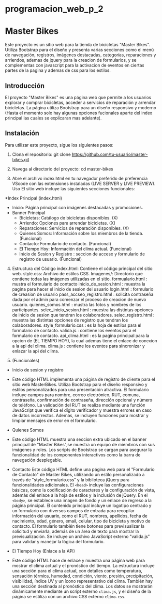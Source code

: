 # programacion_web_p_2
# Master Bikes

Este proyecto es un sitio web para la tienda de bicicletas "Master Bikes". Utiliza Bootstrap para el diseño y presenta varias secciones como el menú de navegación, registros, 
imágenes destacadas, categorías, reparaciones y arriendos, ademas de jquery para la creacion de formularios, 
y se complementas con javascript para la activacion de eventos en ciertas partes de la pagina y ademas de css para los estilos.

## Introducción

El proyecto "Master Bikes" es una página web que permite a los usuarios explorar y comprar bicicletas, acceder a servicios de reparación 
y arrendar bicicletas. La página utiliza Bootstrap para un diseño responsivo y moderno 
(Hasta el momento solo hay algunas opciones fucionales aparte del index principal las cuales se explicaran mas adelante).

## Instalación

Para utilizar este proyecto, sigue los siguientes pasos:

1. Clona el repositorio:
   git clone https://github.com/tu-usuario/master-bikes.git

2. Navega al directorio del proyecto:
	cd master-bikes

3. Abre el archivo index.html en tu navegador preferido de preferencia VScode con las extensiones instaladas (LIVE SERVER y LIVE PREVIEW).
	Uso
	El sitio web incluye las siguientes secciones funcionales:

*Index Principal (index.html)
- Inicio: Página principal con imágenes destacadas y promociones.
- Banner Principal
	- Bicicletas: Catálogo de bicicletas disponibles. (X)
	- Arriendo: Opciones para arrendar bicicletas. (X)
	- Reparaciones: Servicios de reparación disponibles. (X)
	- Quienes Somos: Información sobre los miembros de la tienda. (Funcional)
	- Contacto: Formulario de contacto. (Funcional)
	- El Tiempo Hoy: Información del clima actual. (Funcional)
	- Inicio de Sesion y Registro : seccion de acceso y formulario de registro de usuario. (Funcional)

4. Estructura del Código
	index.html: Contiene el código principal del sitio web.
	style.css: Archivo de estilos CSS.
	Imagenes/: Directorio que contiene todas las imágenes utilizadas en el sitio.
	formualario.html : mustra el formulario de contacto
	inicio_de_sesion.html : muestra la pagina para hacer el inicio de sesion del usuario
	login.html : formulario de creasion de usuario
	pass_accseo_registro.html : solicita contraseña dada por el admin para comenzar el proceso de creacion de nuevo usuario.
	quienes_somos.html : mustra las fotos y nombres de los participantes.
	selec_inicio_sesion.html : muestra las distintas opciones de inicio de sesion que tendran los colaboradores.
	selec_registro.html : muestra las distintas opciones de registro que tendran los colaboradores.
	style_formulario.css : es la hoja de estilos para el formulario de contacto.
	valida.js : contiene los eventos para el formulario de contacto.
	api_clima.html : es la pagina principal para la opcion de (EL TIEMPO HOY), la cual ademas tiene el enlace de conexion a la api del clima.
	clima.js : contiene los eventos para sincronizar y enlazar la api del clima.
	
5. (Funcionales)
- Inicio de sesion y registro
- Este código HTML implementa una página de registro de cliente para el sitio web MasterBikes. Utiliza Bootstrap para el diseño responsivo y estilos personalizados para 
  una presentación atractiva. El formulario incluye campos para nombre, correo electrónico, RUT, comuna, contraseña, confirmación de contraseña, 
  dirección opcional y número de teléfono. La validación del RUT se realiza mediante una función JavaScript que verifica el dígito verificador y 
  muestra errores en caso de datos incorrectos. Además, se incluyen funciones para mostrar y limpiar mensajes de error en el formulario.

- Quienes Somos
- Este código HTML muestra una seccion extra ubicado en el banner principal de "Master Bikes",se muestra un equipo de miembros con sus imágenes y roles. 
  Los scripts de Bootstrap se cargan para asegurar la funcionalidad de los componentes interactivos como la barra de navegación desplegable.

- Contacto
  Este código HTML define una página web para el "Formulario de Contacto" de Master Bikes, utilizando un estilo personalizado a través de "style_formulario.css" 
  y la biblioteca jQuery para funcionalidades adicionales. El `<head>` incluye las configuraciones básicas, como la codificación de caracteres y la configuración de vista, 
  además del enlace a la hoja de estilos y la inclusión de jQuery. En el `<body>`, se establece una imagen de fondo y un enlace de regreso a la página principal. 
  El contenido principal incluye un logotipo centrado y un formulario con diversos campos de entrada para recopilar información del usuario, como el RUT, nombres, 
  apellidos, fecha de nacimiento, edad, género, email, celular, tipo de bicicleta y motivo de contacto. El formulario también tiene botones para previsualizar la solicitud y enviarla, 
  además de un área de texto para mostrar la previsualización. Se incluye un archivo JavaScript externo "valida.js" para validar y manejar la lógica del formulario.

- El Tiempo Hoy (Enlace a la API)
- Este código HTML hace de enlace y muestra una página web para mostrar el clima actual y el pronóstico del tiempo. La estructura incluye una sección para el clima actual, 
  con detalles como temperatura, sensación térmica, humedad, condición, viento, presión, precipitación, visibilidad, índice UV y un ícono representativo del clima. 
  También hay una sección destinada al pronóstico del clima. Los datos se mostrarán dinámicamente mediante un script externo `clima.js`, 
  y el diseño de la página se estiliza con un archivo CSS externo `clima.css`.




